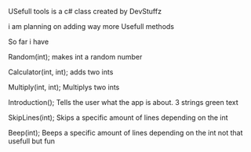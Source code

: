 USefull tools is a c# class created by DevStuffz 

i am planning on adding way more Usefull methods

So far i have



Random(int);   makes int a random number


Calculator(int, int); adds two ints


Multiply(int, int); Multiplys two ints  


Introduction(); Tells the user what the app is about. 3 strings green text


SkipLines(int); Skips a specific amount of lines depending on the int



Beep(int);   Beeps a specific amount of lines depending on the int not that usefull but fun


